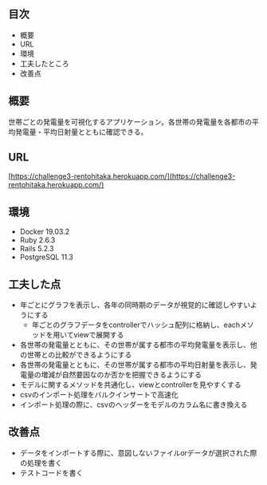 ## 目次

- 概要
- URL
- 環境
- 工夫したところ
- 改善点

## 概要

世帯ごとの発電量を可視化するアプリケーション。各世帯の発電量を各都市の平均発電量・平均日射量とともに確認できる。

## URL

[https://challenge3-rentohitaka.herokuapp.com/](https://challenge3-rentohitaka.herokuapp.com/)

## 環境

- Docker 19.03.2
- Ruby 2.6.3
- Rails 5.2.3
- PostgreSQL 11.3

## 工夫した点
- 年ごとにグラフを表示し、各年の同時期のデータが視覚的に確認しやすいようにする
  - 年ごとのグラフデータをcontrollerでハッシュ配列に格納し、eachメソッドを用いてviewで展開する
- 各世帯の発電量とともに、その世帯が属する都市の平均発電量を表示し、他の世帯との比較ができるようにする
- 各世帯の発電量とともに、その世帯が属する都市の平均日射量を表示し、発電量の増減が自然要因なのか否かを把握できるようにする
- モデルに関するメソッドを共通化し、viewとcontrollerを見やすくする
- csvのインポート処理をバルクインサートで高速化
- インポート処理の際に、csvのヘッダーをモデルのカラム名に書き換える

## 改善点
- データをインポートする際に、意図しないファイルorデータが選択された際の処理を書く
- テストコードを書く
